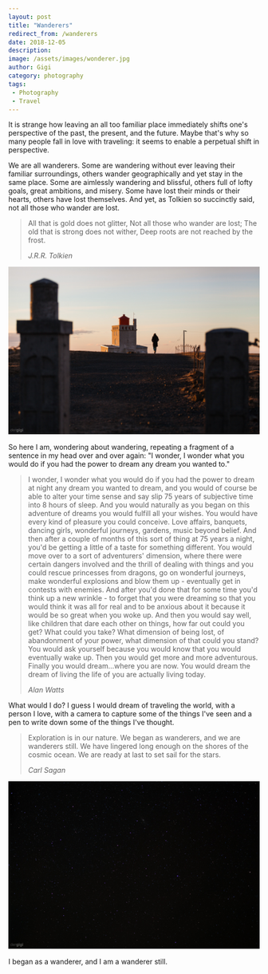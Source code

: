 ```yaml
---
layout: post
title: "Wanderers"
redirect_from: /wanderers
date: 2018-12-05
description:
image: /assets/images/wonderer.jpg
author: Gigi
category: photography
tags:
 - Photography
 - Travel
---
```


It is strange how leaving an all too familiar place immediately shifts one's perspective of the past, the present, and the future. Maybe that's why so many people fall in love with traveling: it seems to enable a perpetual shift in perspective.

We are all wanderers. Some are wandering without ever leaving their familiar surroundings, others wander geographically and yet stay in the same place. Some are aimlessly wandering and blissful, others full of lofty goals, great ambitions, and misery. Some have lost their minds or their hearts, others have lost themselves. And yet, as Tolkien so succinctly said, not all those who wander are lost.

> All that is gold does not glitter,
> Not all those who wander are lost;
> The old that is strong does not wither,
> Deep roots are not reached by the frost.
>
> <cite>J.R.R. Tolkien</cite>

![Wanderer](/assets/images/wanderer.jpg#full)

So here I am, wondering about wandering, repeating a fragment of a sentence in my head over and over again: "I wonder, I wonder what you would do if you had the power to dream any dream you wanted to."

> I wonder, I wonder what you would do if you had the power to dream at night any dream you wanted to dream, and you would of course be able to alter your time sense and say slip 75 years of subjective time into 8 hours of sleep. And you would naturally as you began on this adventure of dreams you would fulfill all your wishes. You would have every kind of pleasure you could conceive. Love affairs, banquets, dancing girls, wonderful journeys, gardens, music beyond belief. And then after a couple of months of this sort of thing at 75 years a night, you'd be getting a little of a taste for something different. You would move over to a sort of adventurers' dimension, where there were certain dangers involved and the thrill of dealing with things and you could rescue princesses from dragons, go on wonderful journeys, make wonderful explosions and blow them up - eventually get in contests with enemies. And after you'd done that for some time you'd think up a new wrinkle - to forget that you were dreaming so that you would think it was all for real and to be anxious about it because it would be so great when you woke up. And then you would say well, like children that dare each other on things, how far out could you get? What could you take? What dimension of being lost, of abandonment of your power, what dimension of that could you stand? You would ask yourself because you would know that you would eventually wake up. Then you would get more and more adventurous. Finally you would dream...where you are now. You would dream the dream of living the life of you are actually living today.
>
> <cite>Alan Watts</cite>

What would I do? I guess I would dream of traveling the world, with a person I love, with a camera to capture some of the things I've seen and a pen to write down some of the things I've thought.

> Exploration is in our nature. We began as wanderers, and we are wanderers still. We have lingered long enough on the shores of the cosmic ocean. We are ready at last to set sail for the stars.
>
> <cite>Carl Sagan</cite>

![Stars](/assets/images/stars.jpg#full)

I began as a wanderer, and I am a wanderer still.
